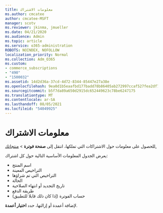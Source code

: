 ```yaml
---
title: معلومات الاشتراك
ms.author: cmcatee
author: cmcatee-MSFT
manager: scotv
ms.reviewer: jkinma, jmueller
ms.date: 04/21/2020
ms.audience: Admin
ms.topic: article
ms.service: o365-administration
ROBOTS: NOINDEX, NOFOLLOW
localization_priority: Normal
ms.collection: Adm_O365
ms.custom:
- commerce_subscriptions
- "490"
- "1500032"
ms.assetid: 14d2d36a-37cd-4d72-8344-85447e27a38e
ms.openlocfilehash: 9ea0d1b5eaafbd177badd78b86405ab272997ccaf527fea2df739cc98ce1a9f4
ms.sourcegitcommit: b5f7da89a650d2915dc652449623c78be6247175
ms.translationtype: MT
ms.contentlocale: ar-SA
ms.lasthandoff: 08/05/2021
ms.locfileid: "54049925"
---
```

# <a name="subscription-information"></a>معلومات الاشتراك

للحصول على معلومات حول الاشتراكات التي تملكها، انتقل إلى **صفحة فوترة** \> [منتجاتك.](https://go.microsoft.com/fwlink/p/?linkid=842054)
  
يعرض الجدول المعلومات الأساسية التالية حول كل اشتراك:
  
- اسم المنتج
- التراخيص المعينة
- التراخيص التي تم شراؤها
- الحالة
- تاريخ التجديد أو انتهاء الصلاحية
- طريقة الدفع
- حساب الفوترة (إذا كان ذلك قابلا للتطبيق)
 
لإضافة أعمدة أو إزالتها، حدد **اختيار أعمدة**.
